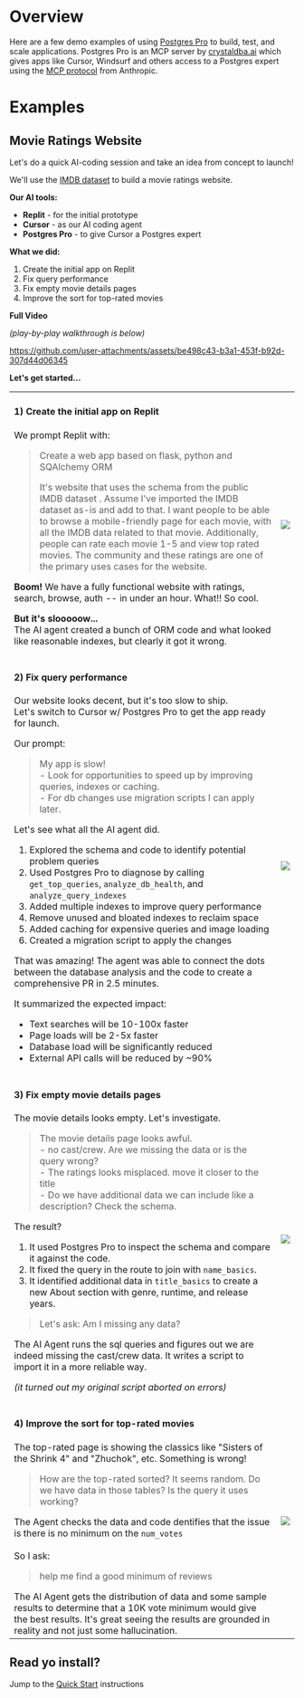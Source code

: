 # Overview

Here are a few demo examples of using [Postgres Pro](https://github.com/crystaldba/postgres-mcp) to build, test, and scale applications. Postgres Pro is an MCP server by [crystaldba.ai](crystaldba.ai) which gives apps like Cursor, Windsurf and others access to a Postgres expert using the [MCP protocol](https://modelcontextprotocol.io/introduction) from Anthropic.

# Examples

## Movie Ratings Website

Let's do a quick AI-coding session and take an idea from concept to launch!

We'll use the [IMDB dataset](https://developer.imdb.com/non-commercial-datasets/) to build a movie ratings website.

**Our AI tools:**
- **Replit** - for the initial prototype
- **Cursor** - as our AI coding agent
- **Postgres Pro** - to give Cursor a Postgres expert

**What we did:**
1) Create the initial app on Replit
2) Fix query performance
3) Fix empty movie details pages
4) Improve the sort for top-rated movies

**Full Video**

*(play-by-play walkthrough is below)*

https://github.com/user-attachments/assets/be498c43-b3a1-453f-b92d-307d44d06345

**Let's get started...**

<table>
  <tbody>
    <tr>
      <td align="left" valign="top">
        <h4>1) Create the initial app on Replit</h4>
        <p>We prompt Replit with:</p>
        <blockquote>
          <p>Create a web app based on flask, python and SQAlchemy ORM</p>
          <p>It's website that uses the schema from the public IMDB dataset . Assume I've imported the IMDB dataset as-is and add to that. I want people to be able to browse a mobile-friendly page for each movie, with all the IMDB data related to that movie. Additionally, people can rate each movie 1-5 and view top rated movies. The community and these ratings are one of the primary uses cases for the website.</p>
        </blockquote>
        <p><b>Boom!</b> We have a fully functional website with ratings, search, browse, auth -- in under an hour.  What!!  So cool.</p>
        <p><b>But it's slooooow...</b></br>
        The AI agent created a bunch of ORM code and what looked like reasonable indexes, but clearly it got it wrong.</p>
    </td>
      <td align="center"><a href="https://youtu.be/BYkfytHkoZ0"><img src="https://github.com/user-attachments/assets/2609dfcb-2ff3-45b9-89f1-6d991e65c461"/></a></td>
    </tr>
    <tr>
      <td align="left" valign="top">
        <h4>2) Fix query performance</h4>
        <p>Our website looks decent, but it's too slow to ship.<br/>
        Let's switch to Cursor w/ Postgres Pro to get the app ready for launch.</p>
        <p>Our prompt:</p>
        <blockquote>
          <div>My app is slow!</div>
          <div>- Look for opportunities to speed up by improving queries, indexes or caching.</div>
          <div>- For db changes use migration scripts I can apply later.</div>
        </blockquote>
        <p>Let's see what all the AI agent did.</p>
        <ol>
          <li>Explored the schema and code to identify potential problem queries</li>
          <li>Used Postgres Pro to diagnose by calling <code>get_top_queries</code>, <code>analyze_db_health</code>, and <code>analyze_query_indexes</code></li>
          <li>Added multiple indexes to improve query performance</li>
          <li>Remove unused and bloated indexes to reclaim space</li>
          <li>Added caching for expensive queries and image loading</li>
          <li>Created a migration script to apply the changes</li>
        </ol>
        <p>That was amazing! The agent was able to connect the dots between the database analysis and the code to create a comprehensive PR in 2.5 minutes.</p>
        <div>It summarized the expected impact:</div>
        <ul>
          <li>Text searches will be 10-100x faster</li>
          <li>Page loads will be 2-5x faster</li>
          <li>Database load will be significantly reduced</li>
          <li>External API calls will be reduced by ~90%</li>
        </ul>
      </td>
      <td align="center"><a href="https://youtu.be/BYkfytHkoZ0?si=6pue4Q0iAv9L4qER&t=75"><img src="https://github.com/user-attachments/assets/3e9cdd1d-e93e-4e4a-a043-ffdc6f4feea6"/></a></td>
    </tr>
    <tr>
      <td align="left" valign="top">
        <h4>3) Fix empty movie details pages</h4>
        <p>The movie details looks empty. Let's investigate.</p>
        <blockquote>
          <div>The movie details page looks awful.</div>
          <div>- no cast/crew. Are we missing the data or is the query wrong?</div>
          <div>- The ratings looks misplaced. move it closer to the title</div>
          <div>- Do we have additional data we can include like a description? Check the schema.</div>
        </blockquote>
        <div>The result?</div>
        <ol>
          <li>It used Postgres Pro to inspect the schema and compare it against the code.</li>
          <li>It fixed the query in the route to join with <code>name_basics</code>.</li>
          <li>It identified additional data in <code>title_basics</code>
          to create a new About section with genre, runtime, and release years.</li>
        </ol>
        <blockquote>Let's ask: Am I missing any data?</blockquote>
        <p>The AI Agent runs the sql queries and figures out we are indeed missing the cast/crew data.  It writes a script to import it in a more reliable way.</p>
        <div><em>(it turned out my original script aborted on errors)</em></p>
      </td>
      <td align="center">
        <a href="https://youtu.be/BYkfytHkoZ0?si=Fptx4qdd2duJKA0i&t=222"><img src="https://github.com/user-attachments/assets/a5727fd5-3845-4110-998d-5af4f386ce0e"/></a>
      </td>
    </tr>
    <tr>
      <td align="left" valign="top">
        <h4>4) Improve the sort for top-rated movies</h4>
        <p>The top-rated page is showing the classics like "Sisters of the Shrink 4" and "Zhuchok", etc. Something is wrong!</p>
        <blockquote>
          <div>How are the top-rated sorted?  It seems random.
          Do we have data in those tables?  Is the query it uses working?</div>
        </blockquote>
        <div>The Agent checks the data and code dentifies that the issue is there is no minimum on the <code>num_votes</code></div>
        <br/>
        <div>So I ask:</div>
        <blockquote>
          <div>help me find a good minimum of reviews</div>
        </blockquote>
        <div>The AI Agent gets the distribution of data and some sample results to determine that a 10K vote minimum would give the best results.  It's great seeing the results are grounded in reality and not just some hallucination.</div>
      </td>
      <td align="center">
        <a href="https://youtu.be/BYkfytHkoZ0?si=OwGJYXwcOunRkLH9&t=368"><img src="https://github.com/user-attachments/assets/05af6f5d-326c-4976-8719-20d4dcb6712c"/></a>
      </td>
    </tr>
  </tbody>
</table>

## Read yo install?

Jump to the [Quick Start](README.md#Quick-Start) instructions
